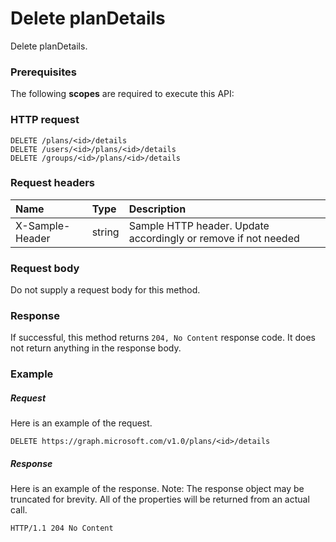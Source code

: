 # Delete planDetails

Delete planDetails.
### Prerequisites
The following **scopes** are required to execute this API: 
### HTTP request
<!-- { "blockType": "ignored" } -->
```http
DELETE /plans/<id>/details
DELETE /users/<id>/plans/<id>/details
DELETE /groups/<id>/plans/<id>/details

```
### Request headers
| Name       | Type | Description|
|:---------------|:--------|:----------|
| X-Sample-Header  | string  | Sample HTTP header. Update accordingly or remove if not needed|

### Request body
Do not supply a request body for this method.


### Response
If successful, this method returns `204, No Content` response code. It does not return anything in the response body.

### Example
##### Request
Here is an example of the request.
<!-- {
  "blockType": "request",
  "name": "delete_plandetails"
}-->
```http
DELETE https://graph.microsoft.com/v1.0/plans/<id>/details
```
##### Response
Here is an example of the response. Note: The response object may be truncated for brevity. All of the properties will be returned from an actual call.
<!-- {
  "blockType": "response",
  "truncated": true
} -->
```http
HTTP/1.1 204 No Content
```

<!-- uuid: 8fcb5dbc-d5aa-4681-8e31-b001d5168d79
2015-10-25 14:57:30 UTC -->
<!-- {
  "type": "#page.annotation",
  "description": "Delete planDetails",
  "keywords": "",
  "section": "documentation",
  "tocPath": ""
}-->